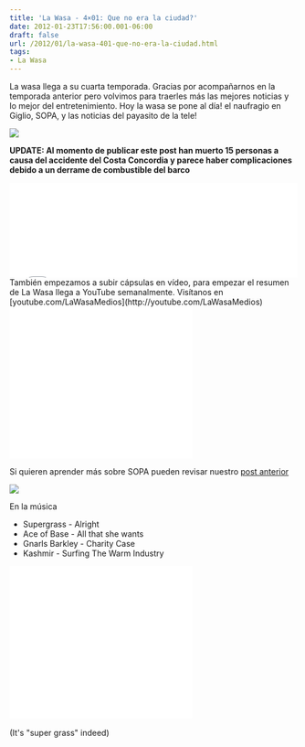 ```yaml
---
title: 'La Wasa - 4×01: Que no era la ciudad?'
date: 2012-01-23T17:56:00.001-06:00
draft: false
url: /2012/01/la-wasa-401-que-no-era-la-ciudad.html
tags: 
- La Wasa
---
```


La wasa llega a su cuarta temporada. Gracias por acompañarnos en la temporada anterior pero volvimos para traerles más las mejores noticias y lo mejor del entretenimiento. Hoy la wasa se pone al día! el naufragio en Giglio, SOPA, y las noticias del payasito de la tele!  
  

[![](https://lh3.ggpht.com/-ZP1fNZ6ffms/UKG4UsULOoI/AAAAAAAACCY/uQWwyoIx-nc/s1600/CostaConcordiaCrashAccidentCarnivalCorp-4.jpg)](http://2.bp.blogspot.com/-ZP1fNZ6ffms/UKG4UsULOoI/AAAAAAAACCY/uQWwyoIx-nc/s1600/CostaConcordiaCrashAccidentCarnivalCorp-4.jpg)

**UPDATE: Al momento de publicar este post han muerto 15 personas a causa del accidente del Costa Concordia y parece haber complicaciones debido a un derrame de combustible del barco**

  
<iframe width="100%" height="166" scrolling="no" frameborder="no" src="//w.soundcloud.com/player/?url=http%3A%2F%2Fapi.soundcloud.com%2Ftracks%2F85227852&amp;show_artwork=true"></iframe>  
También empezamos a subir cápsulas en vídeo, para empezar el resumen de La Wasa llega a YouTube semanalmente. Visítanos en [youtube.com/LaWasaMedios](http://youtube.com/LaWasaMedios)  
  

<object class="BLOGGER-youtube-video" classid="clsid:D27CDB6E-AE6D-11cf-96B8-444553540000" codebase="http://download.macromedia.com/pub/shockwave/cabs/flash/swflash.cab#version=6,0,40,0" data-thumbnail-src="http://3.gvt0.com/vi/DEatafp96qs/0.jpg" height="266" width="320">
<param name="movie" value="//www.youtube.com/v/DEatafp96qs&amp;fs=1&amp;source=uds">
<param name="bgcolor" value="#FFFFFF">
<embed width="320" height="266" src="//www.youtube.com/v/DEatafp96qs&amp;fs=1&amp;source=uds" type="application/x-shockwave-flash">
</object>

  
  
Si quieren aprender más sobre SOPA pueden revisar nuestro [post anterior](http://www.la-wasa.com/2012/01/sopa-y-pipa-explicadas.html)  
  

[![](https://lh3.ggpht.com/-vH9XHB_HJQM/UKG4UgMvU5I/AAAAAAAACCY/bnzoe9iVhec/s1600/SOPA-blackout.jpg)](http://2.bp.blogspot.com/-vH9XHB_HJQM/UKG4UgMvU5I/AAAAAAAACCY/bnzoe9iVhec/s1600/SOPA-blackout.jpg)

  

  

En la música

*   Supergrass - Alright
*   Ace of Base - All that she wants
*   Gnarls Barkley - Charity Case
*   Kashmir - Surfing The Warm Industry

  

 <object class="BLOGGER-youtube-video" classid="clsid:D27CDB6E-AE6D-11cf-96B8-444553540000" codebase="http://download.macromedia.com/pub/shockwave/cabs/flash/swflash.cab#version=6,0,40,0" data-thumbnail-src="http://3.gvt0.com/vi/qUE4oDunYkc/0.jpg" height="266" width="320">
<param name="movie" value="//www.youtube.com/v/qUE4oDunYkc&amp;fs=1&amp;source=uds"> 
<param name="bgcolor" value="#FFFFFF"> 
<embed width="320" height="266" src="//www.youtube.com/v/qUE4oDunYkc&amp;fs=1&amp;source=uds" type="application/x-shockwave-flash">
</object>  

(It's "super grass" indeed)